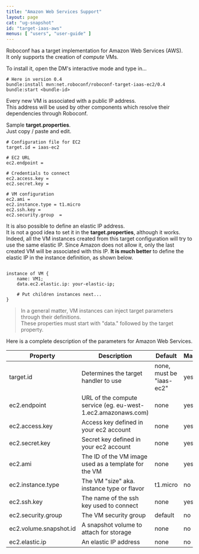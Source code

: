 ```yaml
---
title: "Amazon Web Services Support"
layout: page
cat: "ug-snapshot"
id: "target-iaas-aws"
menus: [ "users", "user-guide" ]
---
```


Roboconf has a target implementation for Amazon Web Services (AWS).  
It only supports the creation of *compute* VMs.

To install it, open the DM's interactive mode and type in...

```properties
# Here in version 0.4
bundle:install mvn:net.roboconf/roboconf-target-iaas-ec2/0.4
bundle:start <bundle-id>
```

Every new VM is associated with a public IP address.  
This address will be used by other components which resolve their dependencies through Roboconf.

Sample **target.properties**.  
Just copy / paste and edit.

```properties
# Configuration file for EC2
target.id = iaas-ec2

# EC2 URL
ec2.endpoint = 

# Credentials to connect
ec2.access.key = 
ec2.secret.key = 

# VM configuration
ec2.ami	= 
ec2.instance.type = t1.micro
ec2.ssh.key = 
ec2.security.group	= 
```

It is also possible to define an elastic IP address.  
It is not a good idea to set it in the **target.properties**, although it works.
Indeed, all the VM instances created from this target configuration will try to use the same elastic IP.
Since Amazon does not allow it, only the last created VM will be associated with this IP. 
**It is much better** to define the elastic IP in the instance definition, as shown below.

<pre><code class="language-roboconf">
instance of VM {
	name: VM1;
	data.ec2.elastic.ip: your-elastic-ip;

	# Put children instances next...
}
</code></pre>

> In a general matter, VM instances can inject target parameters through their definitions.  
> These properties must start with "data." followed by the target property.

Here is a complete description of the parameters for Amazon Web Services.

| Property | Description | Default | Mandatory
| --- | --- | --- | --- |
| target.id | Determines the target handler to use | none, must be "iaas-ec2" | yes |
| ec2.endpoint | URL of the compute service (eg. eu-west-1.ec2.amazonaws.com)  | none | yes |
| ec2.access.key | Access key defined in your ec2 account | none | yes |
| ec2.secret.key | Secret key defined in your ec2 account | none | yes |
| ec2.ami | The ID of the VM image used as a template for the VM | none | yes |
| ec2.instance.type | The VM "size" aka. instance type or flavor | t1.micro | no |
| ec2.ssh.key | The name of the ssh key used to connect | none | yes |
| ec2.security.group | The VM security group | default | no |
| ec2.volume.snapshot.id | A snapshot volume to attach for storage | none | no |
| ec2.elastic.ip | An elastic IP address | none | no |
